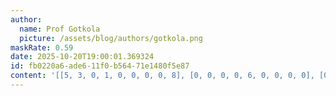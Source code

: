 ```yaml
---
author:
  name: Prof Gotkola
  picture: /assets/blog/authors/gotkola.png
maskRate: 0.59
date: 2025-10-20T19:00:01.369324
id: fb0220a6-ade6-11f0-b564-71e1480f5e87
content: '[[5, 3, 0, 1, 0, 0, 0, 0, 8], [0, 0, 0, 0, 6, 0, 0, 0, 0], [0, 0, 0, 8, 3, 5, 0, 0, 0], [8, 6, 1, 0, 4, 3, 2, 0, 0], [0, 0, 0, 0, 0, 6, 0, 0, 1], [0, 2, 0, 5, 0, 0, 0, 0, 9], [0, 0, 9, 2, 8, 1, 0, 3, 4], [2, 0, 4, 0, 9, 0, 0, 5, 0], [3, 0, 8, 0, 5, 0, 0, 9, 2]]'
---
```

